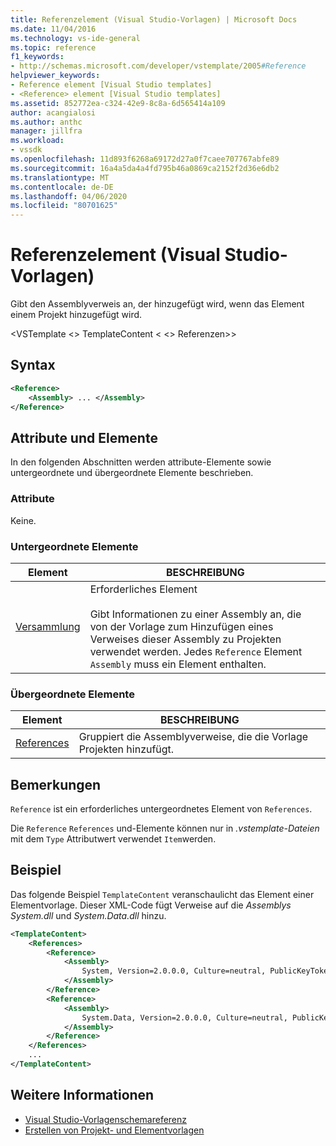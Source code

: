 ```yaml
---
title: Referenzelement (Visual Studio-Vorlagen) | Microsoft Docs
ms.date: 11/04/2016
ms.technology: vs-ide-general
ms.topic: reference
f1_keywords:
- http://schemas.microsoft.com/developer/vstemplate/2005#Reference
helpviewer_keywords:
- Reference element [Visual Studio templates]
- <Reference> element [Visual Studio templates]
ms.assetid: 852772ea-c324-42e9-8c8a-6d565414a109
author: acangialosi
ms.author: anthc
manager: jillfra
ms.workload:
- vssdk
ms.openlocfilehash: 11d893f6268a69172d27a0f7caee707767abfe89
ms.sourcegitcommit: 16a4a5da4a4fd795b46a0869ca2152f2d36e6db2
ms.translationtype: MT
ms.contentlocale: de-DE
ms.lasthandoff: 04/06/2020
ms.locfileid: "80701625"
---
```

# <a name="reference-element-visual-studio-templates"></a>Referenzelement (Visual Studio-Vorlagen)
Gibt den Assemblyverweis an, der hinzugefügt wird, wenn das Element einem Projekt hinzugefügt wird.

 \<VSTemplate \<> TemplateContent \< \<> Referenzen>>

## <a name="syntax"></a>Syntax

```xml
<Reference>
    <Assembly> ... </Assembly>
</Reference>
```

## <a name="attributes-and-elements"></a>Attribute und Elemente
 In den folgenden Abschnitten werden attribute-Elemente sowie untergeordnete und übergeordnete Elemente beschrieben.

### <a name="attributes"></a>Attribute
 Keine.

### <a name="child-elements"></a>Untergeordnete Elemente

|Element|BESCHREIBUNG|
|-------------|-----------------|
|[Versammlung](../extensibility/assembly-element-visual-studio-templates.md)|Erforderliches Element<br /><br /> Gibt Informationen zu einer Assembly an, die von der Vorlage zum Hinzufügen eines Verweises dieser Assembly zu Projekten verwendet werden. Jedes `Reference` Element `Assembly` muss ein Element enthalten.|

### <a name="parent-elements"></a>Übergeordnete Elemente

|Element|BESCHREIBUNG|
|-------------|-----------------|
|[References](../extensibility/references-element-visual-studio-templates.md)|Gruppiert die Assemblyverweise, die die Vorlage Projekten hinzufügt.|

## <a name="remarks"></a>Bemerkungen
 `Reference` ist ein erforderliches untergeordnetes Element von `References`.

 Die `Reference` `References` und-Elemente können nur in *.vstemplate-Dateien* mit dem `Type` Attributwert verwendet `Item`werden.

## <a name="example"></a>Beispiel
 Das folgende Beispiel `TemplateContent` veranschaulicht das Element einer Elementvorlage. Dieser XML-Code fügt Verweise auf die *Assemblys System.dll* und *System.Data.dll* hinzu.

```xml
<TemplateContent>
    <References>
        <Reference>
            <Assembly>
                System, Version=2.0.0.0, Culture=neutral, PublicKeyToken=b77a5c561934e089
            </Assembly>
        </Reference>
        <Reference>
            <Assembly>
                System.Data, Version=2.0.0.0, Culture=neutral, PublicKeyToken=b77a5c561934e089
            </Assembly>
        </Reference>
    </References>
    ...
</TemplateContent>
```

## <a name="see-also"></a>Weitere Informationen
- [Visual Studio-Vorlagenschemareferenz](../extensibility/visual-studio-template-schema-reference.md)
- [Erstellen von Projekt- und Elementvorlagen](../ide/creating-project-and-item-templates.md)
